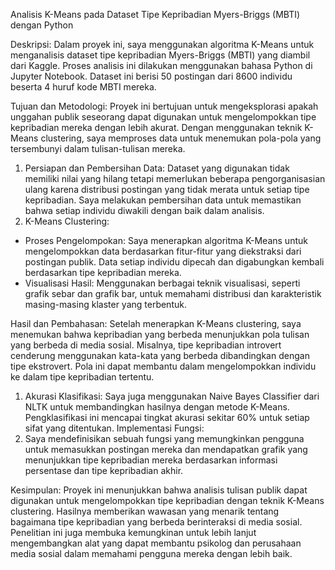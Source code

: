 Analisis K-Means pada Dataset Tipe Kepribadian Myers-Briggs (MBTI) dengan Python

Deskripsi:
Dalam proyek ini, saya menggunakan algoritma K-Means untuk menganalisis dataset tipe kepribadian Myers-Briggs (MBTI) yang diambil dari Kaggle. Proses analisis ini dilakukan menggunakan bahasa Python di Jupyter Notebook. Dataset ini berisi 50 postingan dari 8600 individu beserta 4 huruf kode MBTI mereka.

Tujuan dan Metodologi:
Proyek ini bertujuan untuk mengeksplorasi apakah unggahan publik seseorang dapat digunakan untuk mengelompokkan tipe kepribadian mereka dengan lebih akurat. Dengan menggunakan teknik K-Means clustering, saya memproses data untuk menemukan pola-pola yang tersembunyi dalam tulisan-tulisan mereka.

1. Persiapan dan Pembersihan Data:
Dataset yang digunakan tidak memiliki nilai yang hilang tetapi memerlukan beberapa pengorganisasian ulang karena distribusi postingan yang tidak merata untuk setiap tipe kepribadian. Saya melakukan pembersihan data untuk memastikan bahwa setiap individu diwakili dengan baik dalam analisis.
2. K-Means Clustering:
  - Proses Pengelompokan:
  Saya menerapkan algoritma K-Means untuk mengelompokkan data berdasarkan fitur-fitur yang diekstraksi dari postingan publik. Data setiap individu dipecah dan digabungkan kembali berdasarkan tipe kepribadian mereka.
  - Visualisasi Hasil:
  Menggunakan berbagai teknik visualisasi, seperti grafik sebar dan grafik bar, untuk memahami distribusi dan karakteristik masing-masing klaster yang terbentuk.

Hasil dan Pembahasan:
Setelah menerapkan K-Means clustering, saya menemukan bahwa kepribadian yang berbeda menunjukkan pola tulisan yang berbeda di media sosial. Misalnya, tipe kepribadian introvert cenderung menggunakan kata-kata yang berbeda dibandingkan dengan tipe ekstrovert. Pola ini dapat membantu dalam mengelompokkan individu ke dalam tipe kepribadian tertentu.
1. Akurasi Klasifikasi:
Saya juga menggunakan Naive Bayes Classifier dari NLTK untuk membandingkan hasilnya dengan metode K-Means. Pengklasifikasi ini mencapai tingkat akurasi sekitar 60% untuk setiap sifat yang ditentukan.
Implementasi Fungsi:
2. Saya mendefinisikan sebuah fungsi yang memungkinkan pengguna untuk memasukkan postingan mereka dan mendapatkan grafik yang menunjukkan tipe kepribadian mereka berdasarkan informasi persentase dan tipe kepribadian akhir.

Kesimpulan:
Proyek ini menunjukkan bahwa analisis tulisan publik dapat digunakan untuk mengelompokkan tipe kepribadian dengan teknik K-Means clustering. Hasilnya memberikan wawasan yang menarik tentang bagaimana tipe kepribadian yang berbeda berinteraksi di media sosial. Penelitian ini juga membuka kemungkinan untuk lebih lanjut mengembangkan alat yang dapat membantu psikolog dan perusahaan media sosial dalam memahami pengguna mereka dengan lebih baik.
